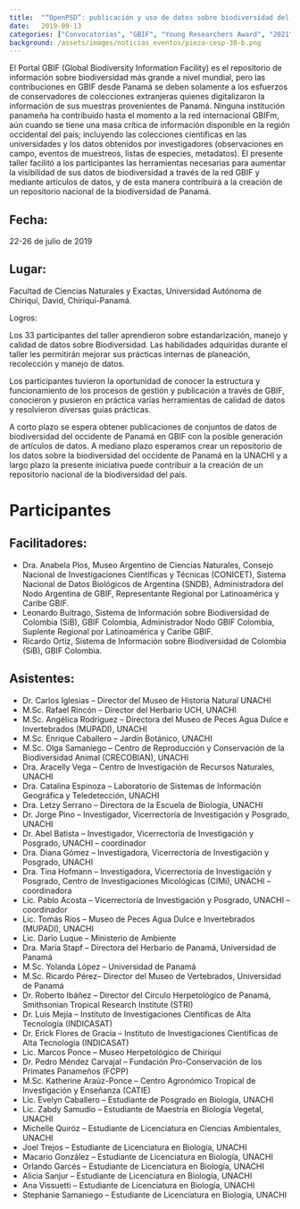```yaml
---
title:  "“OpenPSD”: publicación y uso de datos sobre biodiversidad del sector privado"
date:   2019-09-13
categories: ["Convocatorias", "GBIF", "Young Researchers Award", "2021"]
background: /assets/images/noticias_eventos/pieza-cesp-38-b.png
---
```


El Portal GBIF (Global Biodiversity Information Facility) es el repositorio de información sobre biodiversidad más grande a nivel mundial, pero las contribuciones en GBIF desde Panamá se deben solamente a los esfuerzos de conservadores de colecciones extranjeras quienes digitalizaron la información de sus muestras provenientes de Panamá. Ninguna institución panameña ha contribuido hasta el momento a la red internacional GBIFm, aún cuando se tiene una masa crítica de información disponible en la región occidental del país; incluyendo las colecciones científicas en las universidades y los datos obtenidos por investigadores (observaciones en campo, eventos de muestreos, listas de especies, metadatos). El presente taller facilitó a los participantes las herramientas necesarias para aumentar la visibilidad de sus datos de biodiversidad a través de la red GBIF y mediante artículos de datos, y de esta manera contribuirá a la creación de un repositorio nacional de la biodiversidad de Panamá.

## Fecha:
22-26 de julio de 2019

## Lugar:
Facultad de Ciencias Naturales y Exactas, Universidad Autónoma de Chiriquí, David, Chiriquí-Panamá.

Logros:

Los 33 participantes del taller aprendieron sobre estandarización, manejo y calidad de datos sobre Biodiversidad. Las habilidades adquiridas durante el taller les permitirán mejorar sus prácticas internas de planeación, recolección y manejo de datos.

Los participantes tuvieron la oportunidad de conocer la estructura y funcionamiento de los procesos de gestión y publicación a través de GBIF, conocieron y pusieron en práctica varias herramientas de calidad de datos y resolvieron diversas guías prácticas.

A corto plazo se espera obtener publicaciones de conjuntos de datos de biodiversidad del occidente de Panamá en GBIF con la posible generación de artículos de datos. A mediano plazo esperamos crear un repositorio de los datos sobre la biodiversidad del occidente de Panamá en la UNACHI y a largo plazo la presente iniciativa puede contribuir a la creación de un repositorio nacional de la biodiversidad del país.

# Participantes

## Facilitadores:

- Dra. Anabela Plos, Museo Argentino de Ciencias Naturales, Consejo Nacional de Investigaciones Científicas y Técnicas (CONICET), Sistema Nacional de Datos Biológicos de Argentina (SNDB), Administradora del Nodo Argentina de GBIF, Representante Regional por Latinoamérica y Caribe GBIF.
- Leonardo Buitrago, Sistema de Información sobre Biodiversidad de Colombia (SiB), GBIF Colombia, Administrador Nodo GBIF Colombia, Suplente Regional por Latinoamérica y Caribe GBIF.
- Ricardo Ortiz, Sistema de Información sobre Biodiversidad de Colombia (SiB), GBIF Colombia.

## Asistentes:

- Dr. Carlos Iglesias – Director del Museo de Historia Natural UNACHI
- M.Sc. Rafael Rincón – Director del Herbario UCH, UNACHI
- M.Sc. Angélica Rodríguez – Directora del Museo de Peces Agua Dulce e Invertebrados (MUPADI), UNACHI
- M.Sc. Enrique Caballero – Jardín Botánico, UNACHI
- M.Sc. Olga Samaniego – Centro de Reproducción y Conservación de la Biodiversidad Animal (CRECOBIAN), UNACHI
- Dra. Aracelly Vega – Centro de Investigación de Recursos Naturales, UNACHI
- Dra. Catalina Espinoza – Laboratorio de Sistemas de Información Geográfica y Teledetección, UNACHI
- Dra. Letzy Serrano – Directora de la Escuela de Biología, UNACHI
- Dr. Jorge Pino – Investigador, Vicerrectoría de Investigación y Posgrado, UNACHI
- Dr. Abel Batista – Investigador, Vicerrectoría de Investigación y Posgrado, UNACHI – coordinador
- Dra. Diana Gómez – Investigadora, Vicerrectoría de Investigación y Posgrado, UNACHI
- Dra. Tina Hofmann – Investigadora, Vicerrectoría de Investigación y Posgrado, Centro de Investigaciones Micológicas (CIMi), UNACHI – coordinadora
- Lic. Pablo Acosta – Vicerrectoría de Investigación y Posgrado, UNACHI – coordinador
- Lic. Tomás Ríos – Museo de Peces Agua Dulce e Invertebrados (MUPADI), UNACHI
- Lic. Darío Luque – Ministerio de Ambiente
- Dra. Maria Stapf – Directora del Herbario de Panamá, Universidad de Panamá
- M.Sc. Yolanda López – Universidad de Panamá
- M.Sc. Ricardo Pérez– Director del Museo de Vertebrados, Universidad de Panamá
- Dr. Roberto Ibáñez – Director del Círculo Herpetológico de Panamá, Smithsonian Tropical Research Institute (STRI)
- Dr. Luis Mejía – Instituto de Investigaciones Científicas de Alta Tecnología (INDICASAT)
- Dr. Erick Flores de Gracia – Instituto de Investigaciones Científicas de Alta Tecnología (INDICASAT)
- Lic. Marcos Ponce – Museo Herpetológico de Chiriquí
- Dr. Pedro Méndez Carvajal – Fundación Pro-Conservación de los Primates Panameños (FCPP)
- M.Sc. Katherine Araúz-Ponce – Centro Agronómico Tropical de Investigación y Enseñanza (CATIE)
- Lic. Evelyn Caballero – Estudiante de Posgrado en Biología, UNACHI
- Lic. Zabdy Samudio – Estudiante de Maestría en Biología Vegetal, UNACHI
- Michelle Quiróz – Estudiante de Licenciatura en Ciencias Ambientales, UNACHI
- Joel Trejos – Estudiante de Licenciatura en Biología, UNACHI
- Macario González – Estudiante de Licenciatura en Biología, UNACHI
- Orlando Garcés – Estudiante de Licenciatura en Biología, UNACHI
- Alicia Sanjur – Estudiante de Licenciatura en Biología, UNACHI
- Ana Vissuetti – Estudiante de Licenciatura en Biología, UNACHI
- Stephanie Samaniego – Estudiante de Licenciatura en Biología, UNACHI

